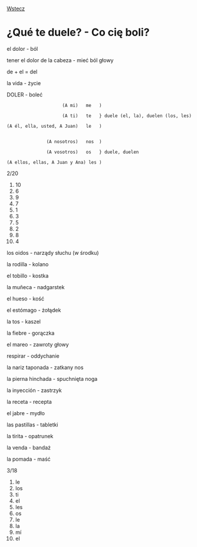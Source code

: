 [Wstecz](../hiszpanski.md)

# ¿Qué te duele? - Co cię boli?

el dolor - ból

tener el dolor de la cabeza - mieć ból głowy

de + el = del

la vida - życie

DOLER - boleć

```
                     (A mi)   me   )

                     (A ti)   te   } duele (el, la), duelen (los, les)

(A él, ella, usted, A Juan)   le   )


               (A nosotros)   nos  )

               (A vosotros)   os   } duele, duelen

(A ellos, ellas, A Juan y Ana) les )
```

2/20

1. 10
2. 6
3. 9
4. 7
5. 1
6. 3
7. 5
8. 2
9. 8
10. 4

los oidos - narządy słuchu (w środku)

la rodilla - kolano

el tobillo - kostka

la muñeca - nadgarstek

el hueso - kość

el estómago - żołądek

la tos - kaszel

la fiebre - gorączka

el mareo - zawroty głowy

respirar - oddychanie

la nariz taponada - zatkany nos

la pierna hinchada - spuchnięta noga

la inyección - zastrzyk

la receta - recepta

el jabre - mydło

las pastillas - tabletki

la tirita - opatrunek

la venda - bandaż

la pomada - maść

3/18

1. le
2. los
3. ti
4. el
5. les
6. os
7. le
8. la
9. mí
10. el
